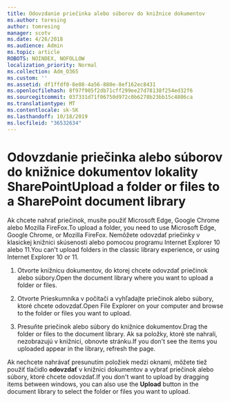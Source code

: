 ```yaml
---
title: Odovzdanie priečinka alebo súborov do knižnice dokumentov
ms.author: toresing
author: tomresing
manager: scotv
ms.date: 4/26/2018
ms.audience: Admin
ms.topic: article
ROBOTS: NOINDEX, NOFOLLOW
localization_priority: Normal
ms.collection: Adm_O365
ms.custom: ''
ms.assetid: df1ffdf0-8e08-4a56-880e-8ef162ec8431
ms.openlocfilehash: 8f97f905f2db71cff299ee27d78138f254ed32f6
ms.sourcegitcommit: 037331d71f06750d972c0b6278b23bb15c4806ca
ms.translationtype: MT
ms.contentlocale: sk-SK
ms.lasthandoff: 10/18/2019
ms.locfileid: "36532634"
---
```

# <a name="upload-a-folder-or-files-to-a-sharepoint-document-library"></a><span data-ttu-id="9621b-102">Odovzdanie priečinka alebo súborov do knižnice dokumentov lokality SharePoint</span><span class="sxs-lookup"><span data-stu-id="9621b-102">Upload a folder or files to a SharePoint document library</span></span>

<span data-ttu-id="9621b-103">Ak chcete nahrať priečinok, musíte použiť Microsoft Edge, Google Chrome alebo Mozilla FireFox.</span><span class="sxs-lookup"><span data-stu-id="9621b-103">To upload a folder, you need to use Microsoft Edge, Google Chrome, or Mozilla FireFox.</span></span> <span data-ttu-id="9621b-104">Nemôžete odovzdať priečinky v klasickej knižnici skúsenosti alebo pomocou programu Internet Explorer 10 alebo 11.</span><span class="sxs-lookup"><span data-stu-id="9621b-104">You can't upload folders in the classic library experience, or using Internet Explorer 10 or 11.</span></span>
  
1. <span data-ttu-id="9621b-105">Otvorte knižnicu dokumentov, do ktorej chcete odovzdať priečinok alebo súbory.</span><span class="sxs-lookup"><span data-stu-id="9621b-105">Open the document library where you want to upload a folder or files.</span></span>
    
2. <span data-ttu-id="9621b-106">Otvorte Prieskumníka v počítači a vyhľadajte priečinok alebo súbory, ktoré chcete odovzdať.</span><span class="sxs-lookup"><span data-stu-id="9621b-106">Open File Explorer on your computer and browse to the folder or files you want to upload.</span></span>
    
3. <span data-ttu-id="9621b-107">Presuňte priečinok alebo súbory do knižnice dokumentov.</span><span class="sxs-lookup"><span data-stu-id="9621b-107">Drag the folder or files to the document library.</span></span> <span data-ttu-id="9621b-108">Ak sa položky, ktoré ste nahrali, nezobrazujú v knižnici, obnovte stránku.</span><span class="sxs-lookup"><span data-stu-id="9621b-108">If you don't see the items you uploaded appear in the library, refresh the page.</span></span> 
    
<span data-ttu-id="9621b-109">Ak nechcete nahrávať presunutím položiek medzi oknami, môžete tiež použiť tlačidlo **odovzdať** v knižnici dokumentov a vybrať priečinok alebo súbory, ktoré chcete odovzdať.</span><span class="sxs-lookup"><span data-stu-id="9621b-109">If you don't want to upload by dragging items between windows, you can also use the **Upload** button in the document library to select the folder or files you want to upload.</span></span> 
  

